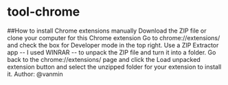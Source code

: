 # tool-chrome
##How to install Chrome extensions manually
Download the ZIP file or clone your computer for this Chrome extension
Go to chrome://extensions/ and check the box for Developer mode in the top right.
Use a ZIP Extractor app -- I used WINRAR -- to unpack the ZIP file and turn it into a folder.
Go back to the chrome://extensions/ page and click the Load unpacked extension button and select the unzipped folder for your extension to install it.
Author: @vanmin
